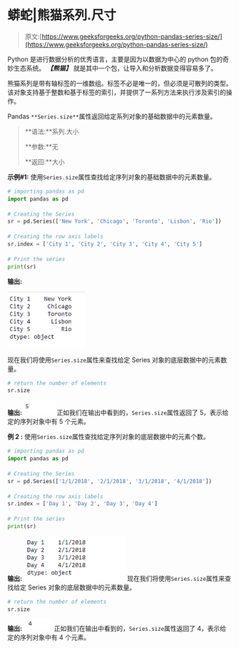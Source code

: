 # 蟒蛇|熊猫系列.尺寸

> 原文:[https://www.geeksforgeeks.org/python-pandas-series-size/](https://www.geeksforgeeks.org/python-pandas-series-size/)

Python 是进行数据分析的优秀语言，主要是因为以数据为中心的 python 包的奇妙生态系统。 ***【熊猫】*** 就是其中一个包，让导入和分析数据变得容易多了。

熊猫系列是带有轴标签的一维数组。标签不必是唯一的，但必须是可散列的类型。该对象支持基于整数和基于标签的索引，并提供了一系列方法来执行涉及索引的操作。

Pandas `**Series.size**`属性返回给定系列对象的基础数据中的元素数量。

> **语法:**系列.大小
> 
> **参数:**无
> 
> **返回:**大小

**示例#1:** 使用`Series.size`属性查找给定序列对象的基础数据中的元素数量。

```py
# importing pandas as pd
import pandas as pd

# Creating the Series
sr = pd.Series(['New York', 'Chicago', 'Toronto', 'Lisbon', 'Rio'])

# Creating the row axis labels
sr.index = ['City 1', 'City 2', 'City 3', 'City 4', 'City 5'] 

# Print the series
print(sr)
```

**输出:**

![](img/f6a6d4c6b86dd815350de4f5d5bfa931.png)

现在我们将使用`Series.size`属性来查找给定 Series 对象的底层数据中的元素数量。

```py
# return the number of elements
sr.size
```

**输出:**
![](img/4ef0cce0ab4cf23524b33e2f25aa698a.png)
正如我们在输出中看到的，`Series.size`属性返回了 5，表示给定的序列对象中有 5 个元素。

**例 2 :** 使用`Series.size`属性查找给定序列对象的底层数据中的元素个数。

```py
# importing pandas as pd
import pandas as pd

# Creating the Series
sr = pd.Series(['1/1/2018', '2/1/2018', '3/1/2018', '4/1/2018'])

# Creating the row axis labels
sr.index = ['Day 1', 'Day 2', 'Day 3', 'Day 4']

# Print the series
print(sr)
```

**输出:**
![](img/a519278b0c944bba68cf9df8e3566a3b.png)
现在我们将使用`Series.size`属性来查找给定 Series 对象的底层数据中的元素数量。

```py
# return the number of elements
sr.size
```

**输出:**
![](img/453fe9ed6dba8c24db545c93e5e96622.png)
正如我们在输出中看到的，`Series.size`属性返回了 4，表示给定的序列对象中有 4 个元素。